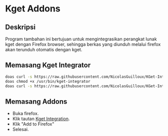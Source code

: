 # Kget Addons

## Deskripsi

Program tambahan ini bertujuan untuk mengintegrasikan perangkat lunak kget dengan Firefox browser, sehingga berkas yang diunduh melalui firefox akan terunduh otomatis dengan kget.

## Memasang Kget Integrator

```bash
doas curl -s https://raw.githubusercontent.com/NicolasGuilloux/KGet-Integrator/master/kget-integrator -o /usr/bin/kget-integrator
doas chmod +x /usr/bin/kget-integrator
doas curl -s https://raw.githubusercontent.com/NicolasGuilloux/KGet-Integrator/master/Conf/com.kgetdm.firefox.json -o /usr/lib/mozilla/native-messaging-hosts/com.kgetdm.firefox.json
```

## Memasang Addons

* Buka firefox.
* Klik tautan [Kget Integration](https://addons.mozilla.org/en-US/firefox/addon/kget-integration/).
* Klik "Add to Firefox"
* Selesai.
